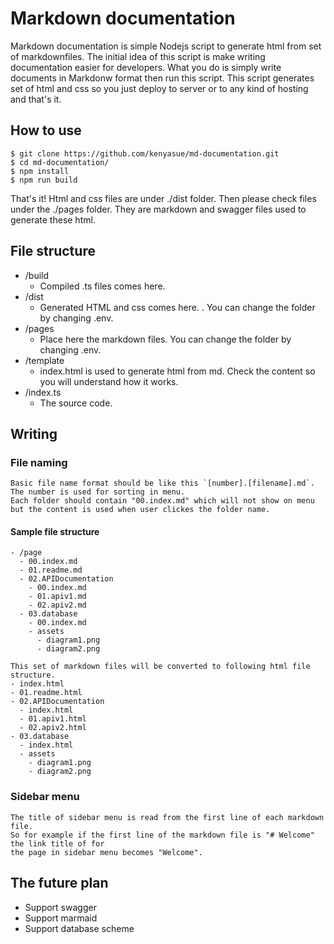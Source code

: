 # Markdown documentation

Markdown documentation is simple  Nodejs script to generate html from set of markdownfiles.
The initial idea of this script is make writing documentation easier for developers.
What you do is simply write documents in Markdonw format then run this script.
This script generates set of html and css so you just deploy to server or to any kind of hosting and that's it.

## How to use
```
$ git clone https://github.com/kenyasue/md-documentation.git
$ cd md-documentation/
$ npm install
$ npm run build
```
That's it! Html and css files are under ./dist folder.
Then please check files under the ./pages folder. They are markdown and swagger files
used to generate these html.




## File structure
 - /build
   - Compiled .ts files comes here.
 - /dist
   - Generated HTML and css comes here. . You can change the folder by changing .env.
 - /pages
   - Place here the markdown files. You can change the folder by changing .env.
 - /template
   - index.html is used to generate html from md. Check the content so you will understand how it works.
 - /index.ts
   - The source code.

## Writing 
  
### File naming
    Basic file name format should be like this `[number].[filename].md`. The number is used for sorting in menu.
    Each folder should contain "00.index.md" which will not show on menu but the content is used when user clickes the folder name.
    
#### Sample file structure
    - /page
      - 00.index.md
      - 01.readme.md
      - 02.APIDocumentation
        - 00.index.md
        - 01.apiv1.md
        - 02.apiv2.md
      - 03.database
        - 00.index.md
        - assets
          - diagram1.png
          - diagram2.png

    This set of markdown files will be converted to following html file structure.
    - index.html
    - 01.readme.html
    - 02.APIDocumentation
      - index.html
      - 01.apiv1.html
      - 02.apiv2.html
    - 03.database
      - index.html
      - assets
        - diagram1.png
        - diagram2.png
        
### Sidebar menu
    The title of sidebar menu is read from the first line of each markdown file.
    So for example if the first line of the markdown file is "# Welcome" the link title of for 
    the page in sidebar menu becomes "Welcome".

## The future plan
- Support swagger
- Support marmaid
- Support database scheme